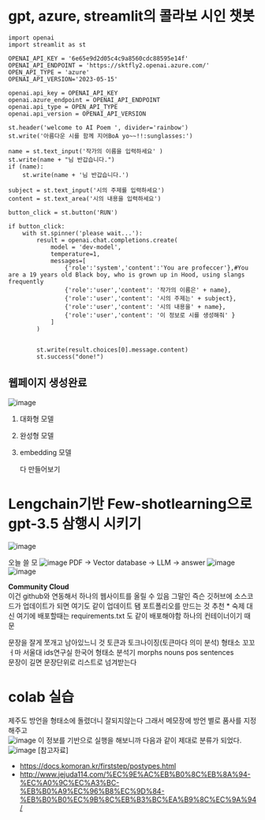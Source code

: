 # gpt, azure, streamlit의 콜라보 시인 챗봇
```
import openai
import streamlit as st 

OPENAI_API_KEY = '6e65e9d2d05c4c9a8560cdc88595e14f'
OPENAI_API_ENDPOINT = 'https://sktfly2.openai.azure.com/'
OPEN_API_TYPE = 'azure'
OPENAI_API_VERSION='2023-05-15'

openai.api_key = OPENAI_API_KEY
openai.azure_endpoint = OPENAI_API_ENDPOINT
openai.api_type = OPEN_API_TYPE
openai.api_version = OPENAI_API_VERSION

st.header('welcome to AI Poem ', divider='rainbow')
st.write('아름다운 시를 함께 지어BoA yo~~!!:sunglasses:')

name = st.text_input('작가의 이름을 입력하세요' )
st.write(name + "님 반갑습니다.")
if (name):
    st.write(name + '님 반갑습니다.')

subject = st.text_input('시의 주제를 입력하세요')
content = st.text_area('시의 내용을 입력하세요')

button_click = st.button('RUN')

if button_click:
    with st.spinner('please wait...'):
        result = openai.chat.completions.create(
            model = 'dev-model',
            temperature=1,
            messages=[
                {'role':'system','content':'You are profeccer'},#You are a 19 years old Black boy, who is grown up in Hood, using slangs frequently
                {'role':'user','content': '작가의 이름은' + name},
                {'role':'user','content': '시의 주제는' + subject},
                {'role':'user','content': '시의 내용을' + name},
                {'role':'user','content': '이 정보로 시를 생성해줘' }
            ]
        )


        st.write(result.choices[0].message.content)
        st.success("done!")
```
## 웹페이지 생성완료
![image](https://github.com/barabonda/SK-AI-FLY/assets/108683454/d5749a71-2be6-4353-a14c-94cdcb78cf46)

1. 대화형 모델
2. 완성형 모델
3. embedding 모델

   다 만들어보기
# Lengchain기반 Few-shotlearning으로 gpt-3.5 삼행시 시키기  

![image](https://github.com/barabonda/SK-AI-FLY/assets/108683454/4610eb4f-a170-4203-859d-4351e3c868a3)

오늘 쓸 모
![image](https://github.com/barabonda/SK-AI-FLY/assets/108683454/41c49469-480c-42a2-aeb9-6bd7d4adece1)
PDF -> Vector database -> LLM -> answer
![image](https://github.com/barabonda/SK-AI-FLY/assets/108683454/4fb73ba6-cdfe-4961-9e7b-b42ed4ef1237)
![image](https://github.com/barabonda/SK-AI-FLY/assets/108683454/6245c9d1-fb7f-4479-9e3d-82f98ac1d14e)

**Community Cloud**  
이건 github와 연동해서 하나의 웹사이트를 올릴 수 있음
그말인 즉슨 깃허브에 소스코드가 업데이트가 되면 여기도 같이 업데이트 됌
포트폴리오를 만드는 것 추천 * 숙제
대신 여기에 배포할때는 requirements.txt 도 같이 배포해야함
하나의 컨테이너이기 때문

문장을 잘게 쪼개고 남아있느니 것 토큰과 토크나이징(토큰마다 의미 분석) 형태소 꼬꼬ㅓ마 서울대 ids연구실 한국어 형태소 분석기
morphs
nouns
pos
sentences  
문장이 길면 문장단위로 리스트로 넘겨받는다
# colab 실습  
제주도 방언을 형태소에 돌렸더니 잘되지않는다 그래서 메모장에 방언 별로 품사를 지정해주고  
![image](https://github.com/barabonda/SK-AI-FLY/assets/108683454/a8dd8872-4337-45ae-958b-4968280406be)
이 정보를 기반으로 실행을 해보니까 다음과 같이 제대로 분류가 되었다.  
![image](https://github.com/barabonda/SK-AI-FLY/assets/108683454/48094fa1-539e-40c7-95d0-c102d3d3c48d)
[참고자료]
- https://docs.komoran.kr/firststep/postypes.html
- http://www.jejuda114.com/%EC%9E%AC%EB%B0%8C%EB%8A%94-%EC%A0%9C%EC%A3%BC-%EB%B0%A9%EC%96%B8%EC%9D%84-%EB%B0%B0%EC%9B%8C%EB%B3%BC%EA%B9%8C%EC%9A%94/

